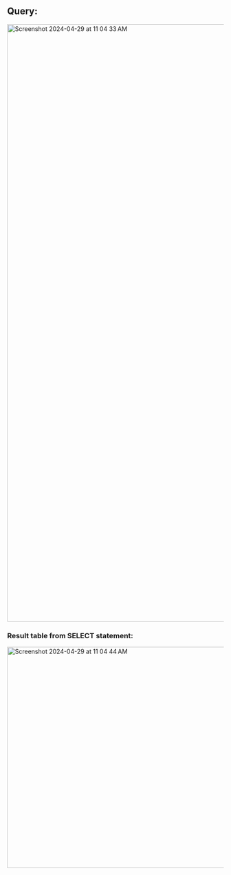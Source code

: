 ## Query:
<img width="1388" alt="Screenshot 2024-04-29 at 11 04 33 AM" src="https://github.com/ErinF10/-Fetsy-Practice-Database/assets/144135752/fa5bf689-6558-4541-a9dd-6ea408181d57">

### Result table from SELECT statement:
<img width="514" alt="Screenshot 2024-04-29 at 11 04 44 AM" src="https://github.com/ErinF10/-Fetsy-Practice-Database/assets/144135752/636bdb1b-7c87-4186-8b83-5e884694d9c9">
